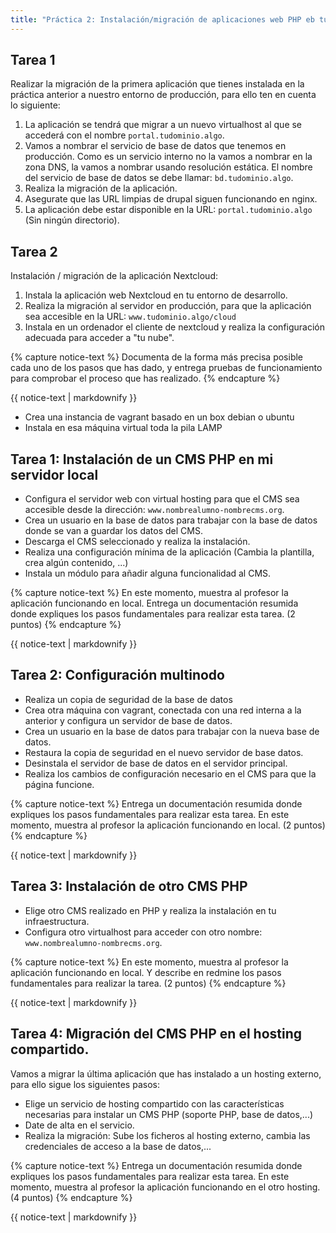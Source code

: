 ```yaml
---
title: "Práctica 2: Instalación/migración de aplicaciones web PHP eb tu VPS"
---
```


## Tarea 1

Realizar la migración de la primera aplicación que tienes instalada en la práctica anterior a nuestro entorno de producción, para ello ten en cuenta lo siguiente:

1. La aplicación se tendrá que migrar a un nuevo virtualhost al que se accederá con el nombre `portal.tudominio.algo`.
2. Vamos a nombrar el servicio de base de datos que tenemos en producción. Como es un servicio interno no la vamos a nombrar en la zona DNS, la vamos a nombrar usando resolución estática. El nombre del servicio de base de datos se debe llamar: `bd.tudominio.algo`.
3. Realiza la migración de la aplicación.
4. Asegurate que las URL limpias de drupal siguen funcionando en nginx.
5. La aplicación debe estar disponible en la URL: `portal.tudominio.algo` (Sin ningún directorio).


## Tarea 2

Instalación / migración de la aplicación Nextcloud:

1. Instala la aplicación web Nextcloud en tu entorno de desarrollo.
2. Realiza la migración al servidor en producción, para que la aplicación sea accesible en la URL: `www.tudominio.algo/cloud`
3. Instala en un ordenador el cliente de nextcloud y realiza la configuración adecuada para acceder a "tu nube".

{% capture notice-text %}
Documenta de la forma más precisa posible cada uno de los pasos que has dado, y entrega pruebas de funcionamiento para comprobar el proceso que has realizado.
{% endcapture %}<div class="notice--info">{{ notice-text | markdownify }}</div>










* Crea una instancia de vagrant basado en un box debian o ubuntu
* Instala en esa máquina virtual toda la pila LAMP

## Tarea 1: Instalación de un CMS PHP en mi servidor local

* Configura el servidor web con virtual hosting para que el CMS sea accesible desde la dirección: `www.nombrealumno-nombrecms.org`.
* Crea un usuario en la base de datos para trabajar con la base de datos donde se van a guardar los datos del CMS.
* Descarga el CMS seleccionado y realiza la instalación.
* Realiza una configuración mínima de la aplicación (Cambia la plantilla, crea algún contenido, ...)
* Instala un módulo para añadir alguna funcionalidad al CMS.

{% capture notice-text %}
En este momento, muestra al profesor la aplicación funcionando en local. Entrega un documentación resumida donde expliques los pasos fundamentales para realizar esta tarea. (2 puntos)
{% endcapture %}<div class="notice--info">{{ notice-text | markdownify }}</div>

## Tarea 2: Configuración multinodo

* Realiza un copia de seguridad de la base de datos
* Crea otra máquina con vagrant, conectada con una red interna a la anterior y configura un servidor de base de datos.
* Crea un usuario en la base de datos para trabajar con la nueva base de datos.
* Restaura la copia de seguridad en el nuevo servidor de base datos.
* Desinstala el servidor de base de datos en el servidor principal.
* Realiza los cambios de configuración necesario en el CMS para que la página funcione.

{% capture notice-text %}
Entrega un documentación resumida donde expliques los pasos fundamentales para realizar esta tarea.
En este momento, muestra al profesor la aplicación funcionando en local. (2 puntos)
{% endcapture %}<div class="notice--info">{{ notice-text | markdownify }}</div>

## Tarea 3: Instalación de otro CMS PHP

* Elige otro CMS realizado en PHP y realiza la instalación en tu infraestructura. 
* Configura otro virtualhost para acceder con otro nombre: `www.nombrealumno-nombrecms.org`.

{% capture notice-text %}
En este momento, muestra al profesor la aplicación funcionando en local. Y describe en redmine los pasos fundamentales para realizar la tarea. (2 puntos)
{% endcapture %}<div class="notice--info">{{ notice-text | markdownify }}</div>

## Tarea 4: Migración del CMS PHP en el hosting compartido.

Vamos a migrar la última aplicación que has instalado a un hosting externo, para ello sigue los siguientes pasos:

* Elige un servicio de hosting compartido con las características necesarias para instalar un CMS PHP (soporte PHP, base de datos,...)
* Date de alta en el servicio.
* Realiza la migración: Sube los ficheros al hosting externo, cambia las credenciales de acceso a la base de datos,...

{% capture notice-text %}
Entrega un documentación resumida donde expliques los pasos fundamentales para realizar esta tarea.
En este momento, muestra al profesor la aplicación funcionando en el otro hosting. (4 puntos)
{% endcapture %}<div class="notice--info">{{ notice-text | markdownify }}</div>
